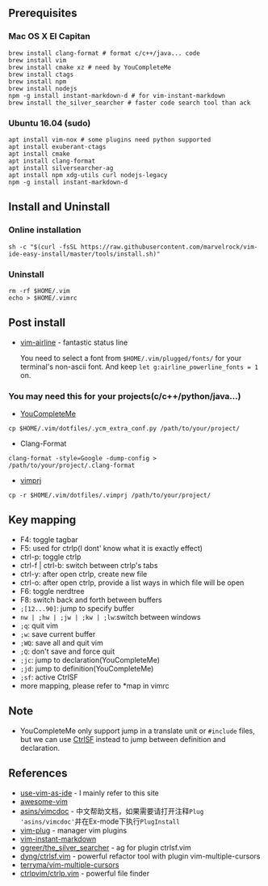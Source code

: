 ## Prerequisites
### Mac OS X EI Capitan
```shell
brew install clang-format # format c/c++/java... code
brew install vim
brew install cmake xz # need by YouCompleteMe
brew install ctags
brew install npm
brew install nodejs
npm -g install instant-markdown-d # for vim-instant-markdown
brew install the_silver_searcher # faster code search tool than ack
```

### Ubuntu 16.04 (sudo)
```shell
apt install vim-nox # some plugins need python supported
apt install exuberant-ctags
apt install cmake
apt install clang-format
apt install silversearcher-ag
apt install npm xdg-utils curl nodejs-legacy
npm -g install instant-markdown-d
```

## Install and Uninstall
### Online installation
```shell
sh -c "$(curl -fsSL https://raw.githubusercontent.com/marvelrock/vim-ide-easy-install/master/tools/install.sh)"
```
### Uninstall
```shell
rm -rf $HOME/.vim
echo > $HOME/.vimrc
```

## Post install
- [vim-airline][] - fantastic status line

    You need to select a font from `$HOME/.vim/plugged/fonts/` for your terminal's non-ascii font.
And keep `let g:airline_powerline_fonts = 1` on.

### You may need this for your projects(c/c++/python/java...)
- [YouCompleteMe][]
```shell
cp $HOME/.vim/dotfiles/.ycm_extra_conf.py /path/to/your/project/
```
- Clang-Format
```shell
clang-format -style=Google -dump-config > /path/to/your/project/.clang-format
```
- [vimprj][]
```shell
cp -r $HOME/.vim/dotfiles/.vimprj /path/to/your/project/
```

## Key mapping
- F4: toggle tagbar
- F5: used for ctrlp(I dont' know what it is exactly effect)
- ctrl-p: toggle ctrlp
- ctrl-f | ctrl-b: switch between ctrlp's tabs
- ctrl-y: after open ctrlp, create new file
- ctrl-o: after open ctrlp, provide a list ways in which file will be open
- F6: toggle nerdtree
- F8: switch back and forth between buffers
- `;[12...90]`: jump to specify buffer
- `nw | ;hw | ;jw | ;kw | ;lw`:switch between windows
- `;q`: quit vim
- `;w`: save current buffer
- `;WQ`: save all and quit vim
- `;Q`: don't save and force quit
- `;jc`: jump to declaration(YouCompleteMe)
- `;jd`: jump to definition(YouCompleteMe)
- `;sf`: active CtrlSF
- more mapping, please refer to \*map in vimrc

## Note
+ YouCompleteMe only support jump in a translate unit or `#include` files, but we can use [CtrlSF][] instead to jump between definition and declaration.

## References
- [use-vim-as-ide](https://github.com/yangyangwithgnu/use_vim_as_ide) - I mainly refer to this site
- [awesome-vim](https://github.com/mhinz/vim-galore)
- [asins/vimcdoc](https://github.com/asins/vimcdoc) - 中文帮助文档，如果需要请打开注释`Plug 'asins/vimcdoc'`并在Ex-mode下执行`PlugInstall`
- [vim-plug](https://github.com/junegunn/vim-plug) - manager vim plugins
- [vim-instant-markdown](https://github.com/suan/vim-instant-markdown)
- [ggreer/the_silver_searcher](https://github.com/ggreer/the_silver_searcher) - ag for plugin ctrlsf.vim
- [dyng/ctrlsf.vim](https://github.com/dyng/ctrlsf.vim) - powerful refactor tool with plugin vim-multiple-cursors
- [terryma/vim-multiple-cursors](https://github.com/terryma/vim-multiple-cursors)
- [ctrlpvim/ctrlp.vim](https://github.com/ctrlpvim/ctrlp.vim) - powerful file finder

[vim-airline]: https://github.com/vim-airline/vim-airline
[YouCompleteMe]: https://github.com/Valloric/YouCompleteMe
[vimprj]: http://dmitryfrank.com/articles/vim_project_code_navigation 
[CtrlSF]: https://github.com/dyng/ctrlsf.vim
